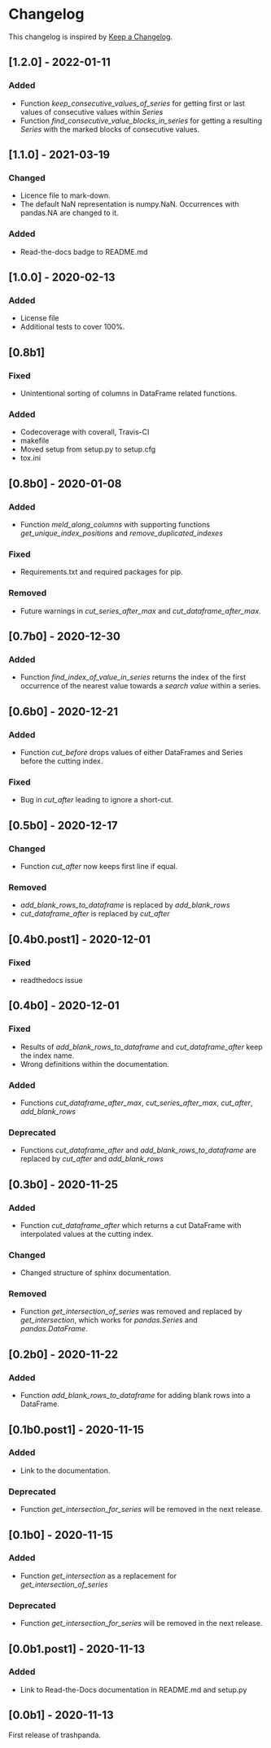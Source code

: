 # Changelog
This changelog is inspired by [Keep a Changelog](https://keepachangelog.com/en/1.0.0/).

## [1.2.0] - 2022-01-11
### Added
- Function *keep_consecutive_values_of_series* for getting first or last values of 
  consecutive values within *Series*
- Function *find_consecutive_value_blocks_in_series* for getting a resulting
  *Series* with the marked blocks of consecutive values.

## [1.1.0] - 2021-03-19
### Changed
- Licence file to mark-down.
- The default NaN representation is numpy.NaN. Occurrences with pandas.NA are changed
  to it.

### Added
- Read-the-docs badge to README.md

## [1.0.0] - 2020-02-13
### Added
- License file
- Additional tests to cover 100%.

## [0.8b1]
### Fixed
- Unintentional sorting of columns in DataFrame related functions.

### Added
- Codecoverage with coverall, Travis-CI
- makefile
- Moved setup from setup.py to setup.cfg
- tox.ini

## [0.8b0] - 2020-01-08
### Added
- Function *meld_along_columns* with supporting functions *get_unique_index_positions*
  and *remove_duplicated_indexes*

### Fixed
- Requirements.txt and required packages for pip.

### Removed
- Future warnings in *cut_series_after_max* and *cut_dataframe_after_max*.

## [0.7b0] - 2020-12-30
### Added
- Function *find_index_of_value_in_series* returns the index of the first occurrence
  of the nearest value towards a *search value* within a series.

## [0.6b0] - 2020-12-21
### Added
- Function *cut_before* drops values of either DataFrames and Series before the
  cutting index.

### Fixed
- Bug in *cut_after* leading to ignore a short-cut.

## [0.5b0] - 2020-12-17
### Changed
- Function *cut_after* now keeps first line if equal.

### Removed
- *add_blank_rows_to_dataframe* is replaced by *add_blank_rows*
- *cut_dataframe_after* is replaced by *cut_after*

## [0.4b0.post1] - 2020-12-01
### Fixed
- readthedocs issue

## [0.4b0] - 2020-12-01
### Fixed
- Results of *add_blank_rows_to_dataframe* and *cut_dataframe_after* keep the
  index name.
- Wrong definitions within the documentation.

### Added
- Functions *cut_dataframe_after_max*, *cut_series_after_max*, *cut_after*,
  *add_blank_rows*

### Deprecated
- Functions *cut_dataframe_after* and *add_blank_rows_to_dataframe* are replaced
  by *cut_after* and *add_blank_rows*

## [0.3b0] - 2020-11-25
### Added
- Function *cut_dataframe_after* which returns a cut DataFrame with interpolated values
  at the cutting index.

### Changed
- Changed structure of sphinx documentation.

### Removed
- Function *get_intersection_of_series* was removed and replaced by *get_intersection*,
  which works for *pandas.Series* and *pandas.DataFrame*.


## [0.2b0] - 2020-11-22
### Added
- Function *add_blank_rows_to_dataframe* for adding blank rows into a DataFrame.

## [0.1b0.post1] - 2020-11-15
### Added
- Link to the documentation.

### Deprecated
- Function *get_intersection_for_series* will be removed in the next release.

## [0.1b0] - 2020-11-15
### Added
- Function *get_intersection* as a replacement for *get_intersection_of_series*

### Deprecated
- Function *get_intersection_for_series* will be removed in the next release.

## [0.0b1.post1] - 2020-11-13
### Added
- Link to Read-the-Docs documentation in README.md and setup.py

## [0.0b1] - 2020-11-13
First release of trashpanda.